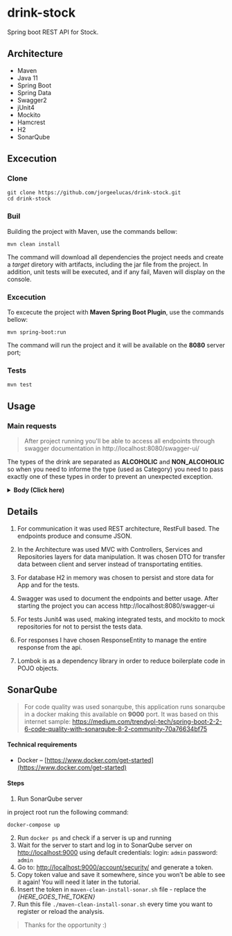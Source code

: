 
# drink-stock

Spring boot REST API for Stock.


## Architecture

* Maven
* Java 11
* Spring Boot
* Spring Data
* Swagger2
* jUnit4
* Mockito
* Hamcrest
* H2
* SonarQube

## Excecution

### Clone

```console
git clone https://github.com/jorgeelucas/drink-stock.git
cd drink-stock
```

### Buil

Building the project with Maven, use the commands bellow:

```shell
mvn clean install
```

The command will download all dependencies the project needs and create a *target* diretory with artifacts, including the jar file from the project.
In addition, unit tests will be executed, and if any fail, Maven will display on the console.

### Excecution

To excecute the project with **Maven Spring Boot Plugin**, use the commands bellow:


```shell
mvn spring-boot:run
```

The command will run the project and it will be available on the **8080** server port;


### Tests

```console
mvn test
```

## Usage

### Main requests
> After project running you'll be able to access all endpoints through swagger documentation in http://localhost:8080/swagger-ui/

The types of the drink are separated as **ALCOHOLIC** and **NON_ALCOHOLIC** so when you need to informe the type (used as Category) you need to pass exactly one of these types in order to prevent an unexpected exception.

<details><summary><b>Body (Click here)</b></summary>

1. Book a new drink: **POST**::*/v1/drinks/book*

    ```json
      {
        "drinkName": string,
        "type": "ALCOHOLIC",
        "quantity":Integer,
        "section": {
	        "id": string
	    },
	    "createdby": string
      }
    ```
    
2. For getting the sections id you should get all sections : **GET**::http://localhost:8080/v1/sections

*for more endpoints informations you can use the `stock.postman_collection.json` file located in project root inporting it to postman will help manually testing endpoints*

</details>

## Details


1. For communication it was used REST architecture, RestFull based. The endpoints produce and consume JSON.

2. In the Architecture was used MVC with Controllers, Services and Repositories layers for data manipulation. It was chosen DTO for transfer data between client and server instead of transportating entities.

3. For database H2 in memory was chosen to persist and store data for App and for the tests.

4. Swagger was used to document the endpoints and better usage. After starting the project you can access http://localhost:8080/swagger-ui

5. For tests Junit4 was used, making integrated tests, and mockito to mock repositories for not to persist the tests data.

6. For responses I have chosen ResponseEntity to manage the entire response from the api.

7. Lombok is as a dependency library in order to reduce boilerplate code in POJO objects.

## SonarQube

> For code quality was used sonarqube, this application runs sonarqube in a docker making this available on **9000** port. It was based on this internet sample: https://medium.com/trendyol-tech/spring-boot-2-2-6-code-quality-with-sonarqube-8-2-community-70a76634bf75

#### Technical requirements

- Docker –  [https://www.docker.com/get-started](https://www.docker.com/get-started)

#### Steps
1. Run SonarQube server

in project root run the following command:
 ```console
docker-compose up
```

2. Run `docker ps` and check if a server is up and running
3. Wait for the server to start and log in to SonarQube server on [http://localhost:9000](http://localhost:9000/) using default credentials: login: `admin` password: `admin`
4. Go to: [http://localhost:9000/account/security/](http://localhost:9000/account/security/) and generate a token.
5. Copy token value and save it somewhere, since you won’t be able to see it again! You will need it later in the tutorial.
6. Insert the token in `maven-clean-install-sonar.sh` file - replace the *{HERE_GOES_THE_TOKEN}*
7. Run this file `./maven-clean-install-sonar.sh` every time you want to register or reload the analysis.

>Thanks for the opportunity :)
